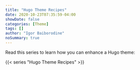```yaml
---
title: "Hugo Theme Recipes"
date: 2020-10-23T07:35:59-04:00
showDate: false
categories: [Theme]
tags: []
author: "Igor Baiborodine"
noSummary: true
---
```


Read this series to learn how you can enhance a Hugo theme:

{{< series "Hugo Theme Recipes" >}}
